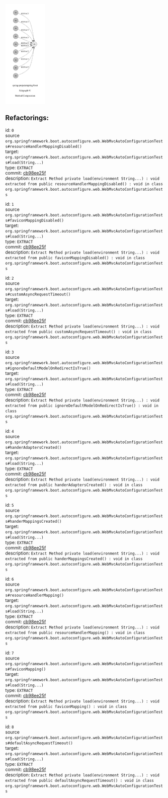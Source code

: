 <img src=subgraph_atomic_1.svg width=25%>

## Refactorings:

id: `0`\
source `org.springframework.boot.autoconfigure.web.WebMvcAutoConfigurationTests#resourceHandlerMappingDisabled()`\
target: `org.springframework.boot.autoconfigure.web.WebMvcAutoConfigurationTests#load(String...)`\
type: `EXTRACT`\
commit: [cb98ee25f](https://github.com/spring-projects/spring-boot/commit/cb98ee25ff52bf97faebe3f45cdef0ced9b4416e)\
description: `Extract Method private load(environment String...) : void extracted from public resourceHandlerMappingDisabled() : void in class org.springframework.boot.autoconfigure.web.WebMvcAutoConfigurationTests`

id: `1`\
source `org.springframework.boot.autoconfigure.web.WebMvcAutoConfigurationTests#faviconMappingDisabled()`\
target: `org.springframework.boot.autoconfigure.web.WebMvcAutoConfigurationTests#load(String...)`\
type: `EXTRACT`\
commit: [cb98ee25f](https://github.com/spring-projects/spring-boot/commit/cb98ee25ff52bf97faebe3f45cdef0ced9b4416e)\
description: `Extract Method private load(environment String...) : void extracted from public faviconMappingDisabled() : void in class org.springframework.boot.autoconfigure.web.WebMvcAutoConfigurationTests`

id: `2`\
source `org.springframework.boot.autoconfigure.web.WebMvcAutoConfigurationTests#customAsyncRequestTimeout()`\
target: `org.springframework.boot.autoconfigure.web.WebMvcAutoConfigurationTests#load(String...)`\
type: `EXTRACT`\
commit: [cb98ee25f](https://github.com/spring-projects/spring-boot/commit/cb98ee25ff52bf97faebe3f45cdef0ced9b4416e)\
description: `Extract Method private load(environment String...) : void extracted from public customAsyncRequestTimeout() : void in class org.springframework.boot.autoconfigure.web.WebMvcAutoConfigurationTests`

id: `3`\
source `org.springframework.boot.autoconfigure.web.WebMvcAutoConfigurationTests#ignoreDefaultModelOnRedirectIsTrue()`\
target: `org.springframework.boot.autoconfigure.web.WebMvcAutoConfigurationTests#load(String...)`\
type: `EXTRACT`\
commit: [cb98ee25f](https://github.com/spring-projects/spring-boot/commit/cb98ee25ff52bf97faebe3f45cdef0ced9b4416e)\
description: `Extract Method private load(environment String...) : void extracted from public ignoreDefaultModelOnRedirectIsTrue() : void in class org.springframework.boot.autoconfigure.web.WebMvcAutoConfigurationTests`

id: `4`\
source `org.springframework.boot.autoconfigure.web.WebMvcAutoConfigurationTests#handerAdaptersCreated()`\
target: `org.springframework.boot.autoconfigure.web.WebMvcAutoConfigurationTests#load(String...)`\
type: `EXTRACT`\
commit: [cb98ee25f](https://github.com/spring-projects/spring-boot/commit/cb98ee25ff52bf97faebe3f45cdef0ced9b4416e)\
description: `Extract Method private load(environment String...) : void extracted from public handerAdaptersCreated() : void in class org.springframework.boot.autoconfigure.web.WebMvcAutoConfigurationTests`

id: `5`\
source `org.springframework.boot.autoconfigure.web.WebMvcAutoConfigurationTests#handerMappingsCreated()`\
target: `org.springframework.boot.autoconfigure.web.WebMvcAutoConfigurationTests#load(String...)`\
type: `EXTRACT`\
commit: [cb98ee25f](https://github.com/spring-projects/spring-boot/commit/cb98ee25ff52bf97faebe3f45cdef0ced9b4416e)\
description: `Extract Method private load(environment String...) : void extracted from public handerMappingsCreated() : void in class org.springframework.boot.autoconfigure.web.WebMvcAutoConfigurationTests`

id: `6`\
source `org.springframework.boot.autoconfigure.web.WebMvcAutoConfigurationTests#resourceHandlerMapping()`\
target: `org.springframework.boot.autoconfigure.web.WebMvcAutoConfigurationTests#load(String...)`\
type: `EXTRACT`\
commit: [cb98ee25f](https://github.com/spring-projects/spring-boot/commit/cb98ee25ff52bf97faebe3f45cdef0ced9b4416e)\
description: `Extract Method private load(environment String...) : void extracted from public resourceHandlerMapping() : void in class org.springframework.boot.autoconfigure.web.WebMvcAutoConfigurationTests`

id: `7`\
source `org.springframework.boot.autoconfigure.web.WebMvcAutoConfigurationTests#faviconMapping()`\
target: `org.springframework.boot.autoconfigure.web.WebMvcAutoConfigurationTests#load(String...)`\
type: `EXTRACT`\
commit: [cb98ee25f](https://github.com/spring-projects/spring-boot/commit/cb98ee25ff52bf97faebe3f45cdef0ced9b4416e)\
description: `Extract Method private load(environment String...) : void extracted from public faviconMapping() : void in class org.springframework.boot.autoconfigure.web.WebMvcAutoConfigurationTests`

id: `8`\
source `org.springframework.boot.autoconfigure.web.WebMvcAutoConfigurationTests#defaultAsyncRequestTimeout()`\
target: `org.springframework.boot.autoconfigure.web.WebMvcAutoConfigurationTests#load(String...)`\
type: `EXTRACT`\
commit: [cb98ee25f](https://github.com/spring-projects/spring-boot/commit/cb98ee25ff52bf97faebe3f45cdef0ced9b4416e)\
description: `Extract Method private load(environment String...) : void extracted from public defaultAsyncRequestTimeout() : void in class org.springframework.boot.autoconfigure.web.WebMvcAutoConfigurationTests`

